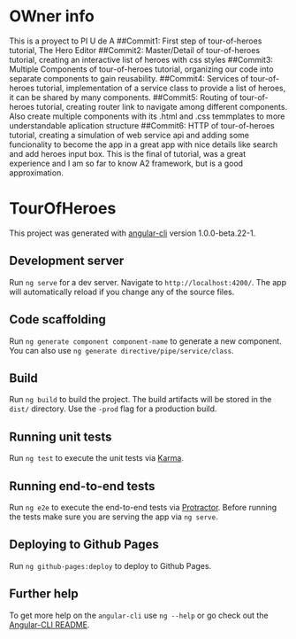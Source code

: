 # OWner info
This is a proyect to PI U de A 
##Commit1: 
First step of tour-of-heroes tutorial, The Hero Editor
##Commit2:
Master/Detail of tour-of-heroes tutorial, creating an interactive list of heroes with css styles 
##Commit3: 
Multiple Components of tour-of-heroes tutorial, organizing our code into separate components to gain reusability.
##Commit4:
Services of tour-of-heroes tutorial, implementation of a service class to provide a list of heroes, it can be shared by many components.
##Commit5:
Routing of tour-of-heroes tutorial, creating router link to navigate among different components. Also create multiple components with its .html and .css temmplates to more understandable aplication structure
##Commit6:
HTTP of tour-of-heroes tutorial, creating a simulation of web service api and adding some funcionality to become the app in a great app with nice details like search and add heroes input box. This is the final of tutorial, was a great experience and I am so far to know A2 framework, but is a good approximation.

# TourOfHeroes

This project was generated with [angular-cli](https://github.com/angular/angular-cli) version 1.0.0-beta.22-1.

## Development server
Run `ng serve` for a dev server. Navigate to `http://localhost:4200/`. The app will automatically reload if you change any of the source files.

## Code scaffolding

Run `ng generate component component-name` to generate a new component. You can also use `ng generate directive/pipe/service/class`.

## Build

Run `ng build` to build the project. The build artifacts will be stored in the `dist/` directory. Use the `-prod` flag for a production build.

## Running unit tests

Run `ng test` to execute the unit tests via [Karma](https://karma-runner.github.io).

## Running end-to-end tests

Run `ng e2e` to execute the end-to-end tests via [Protractor](http://www.protractortest.org/).
Before running the tests make sure you are serving the app via `ng serve`.

## Deploying to Github Pages

Run `ng github-pages:deploy` to deploy to Github Pages.

## Further help

To get more help on the `angular-cli` use `ng --help` or go check out the [Angular-CLI README](https://github.com/angular/angular-cli/blob/master/README.md).
